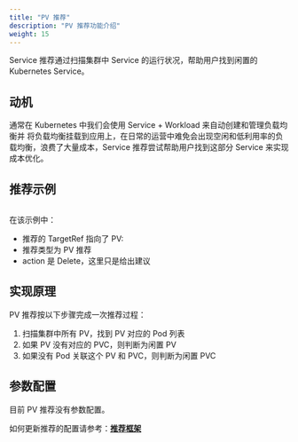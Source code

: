 ```yaml
---
title: "PV 推荐"
description: "PV 推荐功能介绍"
weight: 15
---
```


Service 推荐通过扫描集群中 Service 的运行状况，帮助用户找到闲置的 Kubernetes Service。

## 动机

通常在 Kubernetes 中我们会使用 Service + Workload 来自动创建和管理负载均衡并 将负载均衡挂载到应用上，在日常的运营中难免会出现空闲和低利用率的负载均衡，浪费了大量成本，Service 推荐尝试帮助用户找到这部分 Service 来实现成本优化。

## 推荐示例

```yaml

```

在该示例中：

- 推荐的 TargetRef 指向了 PV:
- 推荐类型为 PV 推荐
- action 是 Delete，这里只是给出建议

## 实现原理

PV 推荐按以下步骤完成一次推荐过程：

1. 扫描集群中所有 PV，找到 PV 对应的 Pod 列表
2. 如果 PV 没有对应的 PVC，则判断为闲置 PV
3. 如果没有 Pod 关联这个 PV 和 PVC，则判断为闲置 PVC

## 参数配置

目前 PV 推荐没有参数配置。

如何更新推荐的配置请参考：[**推荐框架**](/zh-cn/docs/tutorials/recommendation/recommendation-framework)